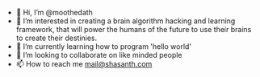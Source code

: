 - 👋 Hi, I’m @moothedath
- 👀 I’m interested in creating a brain algorithm hacking and learning framework, that will power the humans of the future to use their brains to create their destinies.
- 🌱 I’m currently learning how to program 'hello world'
- 💞️ I’m looking to collaborate on like minded people
- 📫 How to reach me mail@shasanth.com

<!---
moothedath/moothedath is a ✨ special ✨ repository because its `README.md` (this file) appears on your GitHub profile.
You can click the Preview link to take a look at your changes.
--->
